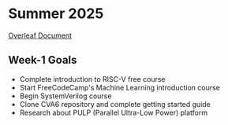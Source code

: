 # Summer 2025
[Overleaf Document](https://www.overleaf.com/project/681f24568735d0ac2f85d6eb)

## Week-1 Goals
- Complete introduction to RISC-V free course
- Start FreeCodeCamp's Machine Learning introduction course
- Begin SystemVerilog course
- Clone CVA6 repository and complete getting started guide
- Research about PULP (Parallel Ultra-Low Power) platform